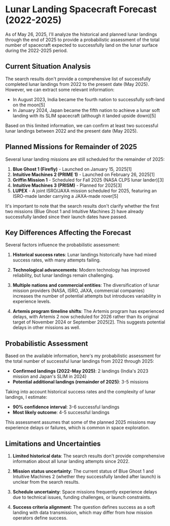 # Lunar Landing Spacecraft Forecast (2022-2025)

As of May 26, 2025, I'll analyze the historical and planned lunar landings through the end of 2025 to provide a probabilistic assessment of the total number of spacecraft expected to successfully land on the lunar surface during the 2022-2025 period.

## Current Situation Analysis

The search results don't provide a comprehensive list of successfully completed lunar landings from 2022 to the present date (May 2025). However, we can extract some relevant information:

- In August 2023, India became the fourth nation to successfully soft-land on the moon[5]
- In January 2024, Japan became the fifth nation to achieve a lunar soft landing with its SLIM spacecraft (although it landed upside down)[5]

Based on this limited information, we can confirm at least two successful lunar landings between 2022 and the present date (May 2025).

## Planned Missions for Remainder of 2025

Several lunar landing missions are still scheduled for the remainder of 2025:

1. **Blue Ghost 1 (Firefly)** - Launched on January 15, 2025[1]
2. **Intuitive Machines 2 (PRIME 1)** - Launched on February 26, 2025[1]
3. **Griffin Mission 1** - Scheduled for Fall 2025 (NASA CLPS lunar lander)[3]
4. **Intuitive Machines 3 (PRISM)** - Planned for 2025[3]
5. **LUPEX** - A joint ISRO/JAXA mission scheduled for 2025, featuring an ISRO-made lander carrying a JAXA-made rover[5]

It's important to note that the search results don't clarify whether the first two missions (Blue Ghost 1 and Intuitive Machines 2) have already successfully landed since their launch dates have passed.

## Key Differences Affecting the Forecast

Several factors influence the probabilistic assessment:

1. **Historical success rates**: Lunar landings historically have had mixed success rates, with many attempts failing.

2. **Technological advancements**: Modern technology has improved reliability, but lunar landings remain challenging.

3. **Multiple nations and commercial entities**: The diversification of lunar mission providers (NASA, ISRO, JAXA, commercial companies) increases the number of potential attempts but introduces variability in experience levels.

4. **Artemis program timeline shifts**: The Artemis program has experienced delays, with Artemis 2 now scheduled for 2026 rather than its original target of November 2024 or September 2025[2]. This suggests potential delays in other missions as well.

## Probabilistic Assessment

Based on the available information, here's my probabilistic assessment for the total number of successful lunar landings from 2022 through 2025:

- **Confirmed landings (2022-May 2025)**: 2 landings (India's 2023 mission and Japan's SLIM in 2024)
- **Potential additional landings (remainder of 2025)**: 3-5 missions

Taking into account historical success rates and the complexity of lunar landings, I estimate:

- **90% confidence interval**: 3-6 successful landings
- **Most likely outcome**: 4-5 successful landings

This assessment assumes that some of the planned 2025 missions may experience delays or failures, which is common in space exploration.

## Limitations and Uncertainties

1. **Limited historical data**: The search results don't provide comprehensive information about all lunar landing attempts since 2022.

2. **Mission status uncertainty**: The current status of Blue Ghost 1 and Intuitive Machines 2 (whether they successfully landed after launch) is unclear from the search results.

3. **Schedule uncertainty**: Space missions frequently experience delays due to technical issues, funding challenges, or launch constraints.

4. **Success criteria alignment**: The question defines success as a soft landing with data transmission, which may differ from how mission operators define success.